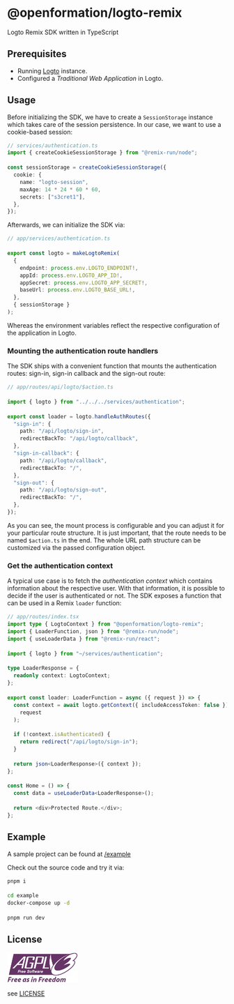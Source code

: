 # @openformation/logto-remix

Logto Remix SDK written in TypeScript

## Prerequisites

- Running [Logto](https://logto.io) instance.
- Configured a _Traditional Web Application_ in Logto.

## Usage

Before initializing the SDK, we have to create a `SessionStorage` instance which takes care of the session persistence. In our case, we want to use a cookie-based session:

```ts
// services/authentication.ts
import { createCookieSessionStorage } from "@remix-run/node";

const sessionStorage = createCookieSessionStorage({
  cookie: {
    name: "logto-session",
    maxAge: 14 * 24 * 60 * 60,
    secrets: ["s3cret1"],
  },
});
```

Afterwards, we can initialize the SDK via:

```ts
// app/services/authentication.ts

export const logto = makeLogtoRemix(
  {
    endpoint: process.env.LOGTO_ENDPOINT!,
    appId: process.env.LOGTO_APP_ID!,
    appSecret: process.env.LOGTO_APP_SECRET!,
    baseUrl: process.env.LOGTO_BASE_URL!,
  },
  { sessionStorage }
);
```

Whereas the environment variables reflect the respective configuration of the application in Logto.

### Mounting the authentication route handlers

The SDK ships with a convenient function that mounts the authentication routes: sign-in, sign-in callback and the sign-out route:

```ts
// app/routes/api/logto/$action.ts

import { logto } from "../../../services/authentication";

export const loader = logto.handleAuthRoutes({
  "sign-in": {
    path: "/api/logto/sign-in",
    redirectBackTo: "/api/logto/callback",
  },
  "sign-in-callback": {
    path: "/api/logto/callback",
    redirectBackTo: "/",
  },
  "sign-out": {
    path: "/api/logto/sign-out",
    redirectBackTo: "/",
  },
});
```

As you can see, the mount process is configurable and you can adjust it for your particular route structure. It is just important, that the route needs to be named `$action.ts` in the end. The whole URL path structure can be customized via the passed configuration object.

### Get the authentication context

A typical use case is to fetch the _authentication context_ which contains information about the respective user. With that information, it is possible to decide if the user is authenticated or not. The SDK exposes a function that can be used in a Remix `loader` function:

```ts
// app/routes/index.tsx
import type { LogtoContext } from "@openformation/logto-remix";
import { LoaderFunction, json } from "@remix-run/node";
import { useLoaderData } from "@remix-run/react";

import { logto } from "~/services/authentication";

type LoaderResponse = {
  readonly context: LogtoContext;
};

export const loader: LoaderFunction = async ({ request }) => {
  const context = await logto.getContext({ includeAccessToken: false })(
    request
  );

  if (!context.isAuthenticated) {
    return redirect("/api/logto/sign-in");
  }

  return json<LoaderResponse>({ context });
};

const Home = () => {
  const data = useLoaderData<LoaderResponse>();

  return <div>Protected Route.</div>;
};
```

## Example

A sample project can be found at [/example](https://github.com/openformation/logto-remix/tree/main/example)

Check out the source code and try it via:

```sh
pnpm i

cd example
docker-compose up -d

pnpm run dev
```

## License

![AGPLv3 Logo](./agplv3.png)

see [LICENSE](./LICENSE)
